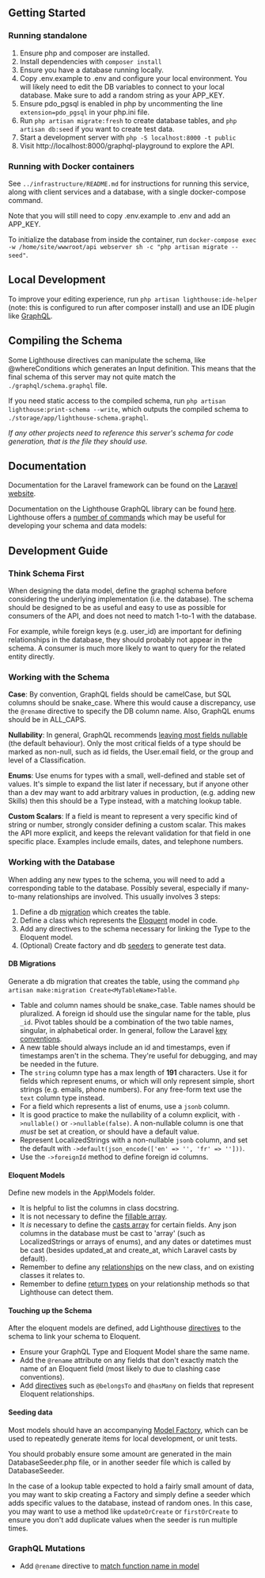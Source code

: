 ## Getting Started

### Running standalone

1. Ensure php and composer are installed.
2. Install dependencies with `composer install`
3. Ensure you have a database running locally.
4. Copy .env.example to .env and configure your local environment. You will likely need to edit the DB variables to connect to your local database. Make sure to add a random string as your APP_KEY.
5. Ensure pdo_pgsql is enabled in php by uncommenting the line `extension=pdo_pgsql` in your php.ini file.
6. Run `php artisan migrate:fresh` to create database tables, and `php artisan db:seed` if you want to create test data.
7. Start a development server with `php -S localhost:8000 -t public`
8. Visit http://localhost:8000/graphql-playground to explore the API.

### Running with Docker containers

See `../infrastructure/README.md` for instructions for running this service, along with client services and a database, with a single docker-compose command.

Note that you will still need to copy .env.example to .env and add an APP_KEY.

To initialize the database from inside the container, run `docker-compose exec -w /home/site/wwwroot/api webserver sh -c "php artisan migrate --seed"`.

## Local Development

To improve your editing experience, run `php artisan lighthouse:ide-helper` (note: this is configured to run after composer install) and use an IDE plugin like [GraphQL](https://marketplace.visualstudio.com/items?itemName=GraphQL.vscode-graphql).

## Compiling the Schema

Some Lighthouse directives can manipulate the schema, like @whereConditions which generates an Input definition. This means that the final schema of this server may not quite match the `./graphql/schema.graphql` file.

If you need static access to the compiled schema, run `php artisan lighthouse:print-schema --write`, which outputs the compiled schema to `./storage/app/lighthouse-schema.graphql`.

_If any other projects need to reference this server's schema for code generation, that is the file they should use._
## Documentation

Documentation for the Laravel framework can be found on the [Laravel website](https://laravel.com/docs).

Documentation on the Lighthouse GraphQL library can be found [here](https://lighthouse-php.com/).
Lighthouse offers a [number of commands](https://lighthouse-php.com/5/api-reference/commands.html) which may be useful for developing your schema and data models:

## Development Guide

### Think Schema First

When designing the data model, define the graphql schema before considering the underlying implementation (i.e. the database). The schema should be designed to be as useful and easy to use as possible for consumers of the API, and does not need to match 1-to-1 with the database.

For example, while foreign keys (e.g. user_id) are important for defining relationships in the database, they should probably not appear in the schema. A consumer is much more likely to want to query for the related entity directly.

### Working with the Schema

**Case**: By convention, GraphQL fields should be camelCase, but SQL columns should be snake_case. Where this would cause a discrepancy, use the `@rename` directive to specify the DB column name. Also, GraphQL enums should be in ALL_CAPS.

**Nullability**: In general, GraphQL recommends [leaving most fields nullable](https://medium.com/@calebmer/when-to-use-graphql-non-null-fields-4059337f6fc8) (the default behaviour). Only the most critical fields of a type should be marked as non-null, such as id fields, the User.email field, or the group and level of a Classification.

**Enums**: Use enums for types with a small, well-defined and stable set of values. It's simple to expand the list later if necessary, but if anyone other than a dev may want to add arbitrary values in production, (e.g. adding new Skills) then this should be a Type instead, with a matching lookup table.

**Custom Scalars**: If a field is meant to represent a very specific kind of string or number, strongly consider defining a custom scalar. This makes the API more explicit, and keeps the relevant validation for that field in one specific place. Examples include emails, dates, and telephone numbers.

### Working with the Database

When adding any new types to the schema, you will need to add a corresponding table to the database. Possibly several, especially if many-to-many relationships are involved. This usually involves 3 steps:

1. Define a db [migration](https://laravel.com/docs/8.x/migrations) which creates the table.
2. Define a class which represents the [Eloquent](https://laravel.com/docs/8.x/eloquent) model in code.
3. Add any directives to the schema necessary for linking the Type to the Eloquent model.
4. (Optional) Create factory and db [seeders](https://laravel.com/docs/8.x/seeding) to generate test data.

#### DB Migrations
Generate a db migration that creates the table, using the command `php artisan make:migration Create<MyTableName>Table`.

- Table and column names should be snake_case. Table names should be pluralized. A foreign id should use the singular name for the table, plus `_id`. Pivot tables should be a combination of the two table names, singular, in alphabetical order. In general, follow the Laravel [key conventions](https://laravel.com/docs/8.x/eloquent-relationships).
- A new table should always include an id and timestamps, even if timestamps aren't in the schema. They're useful for debugging, and may be needed in the future.
- The `string` column type has a max length of **191** characters. Use it for fields which represent enums, or which will only represent simple, short strings (e.g. emails, phone numbers). For any free-form text use the `text` column type instead.
- For a field which represents a list of enums, use a `jsonb` column.
- It is good practice to make the nullability of a column explicit, with `->nullable()` or `->nullable(false)`. A non-nullable column is one that *must* be set at creation, or should have a default value.
- Represent LocalizedStrings with a non-nullable `jsonb` column, and set the default with `->default(json_encode(['en' => '', 'fr' => '']))`.
- Use the `->foreignId` method to define foreign id columns.

#### Eloquent Models

Define new models in the App\Models folder.

- It is helpful to list the columns in class docstring.
- It is not necessary to define the [fillable array](https://laravel.com/docs/8.x/eloquent#mass-assignment).
- It *is* necessary to define the [casts array](https://laravel.com/docs/8.x/eloquent-mutators#attribute-casting) for certain fields. Any json columns in the database must be cast to 'array' (such as LocalizedStrings or arrays of enums), and any dates or datetimes must be cast (besides updated_at and create_at, which Laravel casts by default).
- Remember to define any [relationships](https://laravel.com/docs/8.x/eloquent-relationships) on the new class, and on existing classes it relates to.
- Remember to define [return types](https://lighthouse-php.com/5/eloquent/nested-mutations.html#return-types-required) on your relationship methods so that Lighthouse can detect them.

#### Touching up the Schema

After the eloquent models are defined, add Lighthouse [directives](https://lighthouse-php.com/5/api-reference/directives.html#aggregate) to the schema to link your schema to Eloquent.

- Ensure your GraphQL Type and Eloquent Model share the same name.
- Add the `@rename` attribute on any fields that don't exactly match the name of an Eloquent field (most likely to due to clashing case conventions).
- Add [directives](https://lighthouse-php.com/5/eloquent/relationships.html) such as `@belongsTo` and `@hasMany` on fields that represent Eloquent relationships.

#### Seeding data

Most models should have an accompanying [Model Factory](https://laravel.com/docs/8.x/seeding#using-model-factories), which can be used to repeatedly generate items for local development, or unit tests.

You should probably ensure some amount are generated in the main DatabaseSeeder.php file, or in another seeder file which is called by DatabaseSeeder.

In the case of a lookup table expected to hold a fairly small amount of data, you may want to skip creating a Factory and simply define a seeder which adds specific values to the database, instead of random ones. In this case, you may want to use a method like `updateOrCreate` or `firstOrCreate` to ensure you don't add duplicate values when the seeder is run multiple times.

### GraphQL Mutations
- Add `@rename` directive to [match function name in model](https://github.com/nuwave/lighthouse/issues/1840#issuecomment-835461405)

